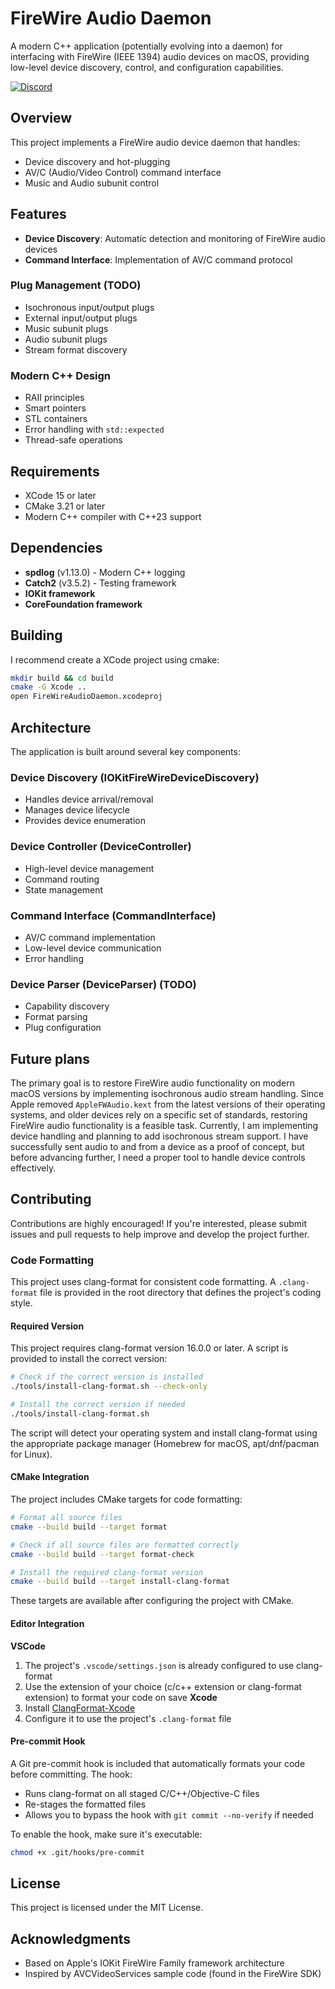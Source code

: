 # FireWire Audio Daemon

A modern C++ application (potentially evolving into a daemon) for interfacing with FireWire (IEEE 1394) audio devices on macOS, providing low-level device discovery, control, and configuration capabilities.

[![Discord](https://img.shields.io/badge/Join%20Discord-5865F2?logo=discord&logoColor=white)](https://discord.gg/c82rmSEEPY)

## Overview

This project implements a FireWire audio device daemon that handles:

- Device discovery and hot-plugging
- AV/C (Audio/Video Control) command interface
- Music and Audio subunit control

## Features

- **Device Discovery**: Automatic detection and monitoring of FireWire audio devices
- **Command Interface**: Implementation of AV/C command protocol

### Plug Management (TODO)

- Isochronous input/output plugs
- External input/output plugs
- Music subunit plugs
- Audio subunit plugs
- Stream format discovery

### Modern C++ Design

- RAII principles
- Smart pointers
- STL containers
- Error handling with `std::expected`
- Thread-safe operations

## Requirements

- XCode 15 or later
- CMake 3.21 or later
- Modern C++ compiler with C++23 support

## Dependencies

- **spdlog** (v1.13.0) - Modern C++ logging
- **Catch2** (v3.5.2) - Testing framework
- **IOKit framework**
- **CoreFoundation framework**

## Building

I recommend create a XCode project using cmake:
```sh
mkdir build && cd build
cmake -G Xcode ..
open FireWireAudioDaemon.xcodeproj
```

## Architecture

The application is built around several key components:

### Device Discovery (IOKitFireWireDeviceDiscovery)

- Handles device arrival/removal
- Manages device lifecycle
- Provides device enumeration

### Device Controller (DeviceController)

- High-level device management
- Command routing
- State management

### Command Interface (CommandInterface)

- AV/C command implementation
- Low-level device communication
- Error handling

### Device Parser (DeviceParser) (TODO)

- Capability discovery
- Format parsing
- Plug configuration

## Future plans

The primary goal is to restore  FireWire audio functionality on modern macOS versions by implementing isochronous audio stream handling. Since Apple removed `AppleFWAudio.kext` from the latest versions of their operating systems, and older devices rely on a specific set of standards, restoring FireWire audio functionality is a feasible task. Currently, I am implementing device handling and planning to add isochronous stream support. I have successfully sent audio to and from a device as a proof of concept, but before advancing further, I need a proper tool to handle device controls effectively.

## Contributing

Contributions are highly encouraged! If you're interested, please submit issues and pull requests to help improve and develop the project further.

### Code Formatting

This project uses clang-format for consistent code formatting. A `.clang-format` file is provided in the root directory that defines the project's coding style.

#### Required Version

This project requires clang-format version 16.0.0 or later. A script is provided to install the correct version:

```sh
# Check if the correct version is installed
./tools/install-clang-format.sh --check-only

# Install the correct version if needed
./tools/install-clang-format.sh
```

The script will detect your operating system and install clang-format using the appropriate package manager (Homebrew for macOS, apt/dnf/pacman for Linux).

#### CMake Integration

The project includes CMake targets for code formatting:

```sh
# Format all source files
cmake --build build --target format

# Check if all source files are formatted correctly
cmake --build build --target format-check

# Install the required clang-format version
cmake --build build --target install-clang-format
```

These targets are available after configuring the project with CMake.

#### Editor Integration

**VSCode**
1. The project's `.vscode/settings.json` is already configured to use clang-format
2. Use the extension of your choice (c/c++ extension or clang-format extension) to format your code on save
**Xcode**
1. Install [ClangFormat-Xcode](https://github.com/mapbox/XcodeClangFormat)
2. Configure it to use the project's `.clang-format` file

#### Pre-commit Hook

A Git pre-commit hook is included that automatically formats your code before committing. The hook:
- Runs clang-format on all staged C/C++/Objective-C files
- Re-stages the formatted files
- Allows you to bypass the hook with `git commit --no-verify` if needed

To enable the hook, make sure it's executable:
```sh
chmod +x .git/hooks/pre-commit
```

## License

This project is licensed under the MIT License.

## Acknowledgments

- Based on Apple's IOKit FireWire Family framework architecture
- Inspired by AVCVideoServices sample code (found in the FireWire SDK)
